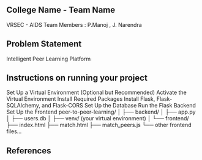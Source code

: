 ## College Name - Team Name
VRSEC - AIDS
Team Members : P.Manoj , J. Narendra 

## Problem Statement
Intelligent Peer Learning Platform

## Instructions on running your project
 Set Up a Virtual Environment (Optional but Recommended)
 Activate the Virtual Environment
Install Required Packages
    Install Flask, Flask-SQLAlchemy, and Flask-CORS
Set Up the Database
Run the Flask Backend
Set Up the Frontend
peer-to-peer-learning/
│
├── backend/
│   ├── app.py
│   ├── users.db
│   ├── venv/ (your virtual environment)
│
└── frontend/
    ├── index.html
    ├── match.html
    ├── match_peers.js
    └── other frontend files...

## References
